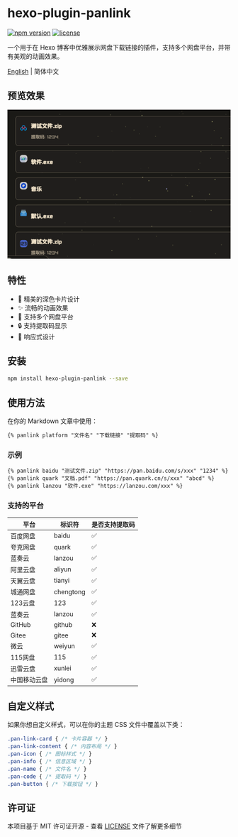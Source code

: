 # hexo-plugin-panlink

[![npm version](https://img.shields.io/npm/v/hexo-plugin-panlink)](https://www.npmjs.com/package/hexo-plugin-panlink)
[![license](https://img.shields.io/github/license/sucooer/hexo-plugin-panlink)](https://github.com/sucooer/hexo-plugin-panlink/blob/main/LICENSE)

一个用于在 Hexo 博客中优雅展示网盘下载链接的插件，支持多个网盘平台，并带有美观的动画效果。

[English](./readme_en.md) | 简体中文

## 预览效果

![Preview](https://raw.githubusercontent.com/sucooer/hexo-plugin-panlink/main/assets/Preview/preview.gif)

## 特性

- 🎨 精美的深色卡片设计
- ✨ 流畅的动画效果
- 🎯 支持多个网盘平台
- 🔒 支持提取码显示
- 📱 响应式设计

## 安装

```bash
npm install hexo-plugin-panlink --save
```

## 使用方法

在你的 Markdown 文章中使用：

```markdown
{% panlink platform "文件名" "下载链接" "提取码" %}
```

### 示例

```markdown
{% panlink baidu "测试文件.zip" "https://pan.baidu.com/s/xxx" "1234" %}
{% panlink quark "文档.pdf" "https://pan.quark.cn/s/xxx" "abcd" %}
{% panlink lanzou "软件.exe" "https://lanzou.com/xxx" %}
```

### 支持的平台

| 平台         | 标识符    | 是否支持提取码 |
|--------------|-----------|----------------|
| 百度网盘     | baidu     | ✅              |
| 夸克网盘     | quark     | ✅              |
| 蓝奏云       | lanzou    | ✅              |
| 阿里云盘     | aliyun    | ✅              |
| 天翼云盘     | tianyi    | ✅              |
| 城通网盘     | chengtong | ✅              |
| 123云盘      | 123       | ✅              |
| 蓝奏云       | lanzou    | ✅              |
| GitHub       | github    | ❌              |
| Gitee        | gitee     | ❌              |
| 微云         | weiyun    | ✅              |
| 115网盘      | 115       | ✅              |
| 迅雷云盘     | xunlei    | ✅              |
| 中国移动云盘 | yidong    | ✅              |

## 自定义样式

如果你想自定义样式，可以在你的主题 CSS 文件中覆盖以下类：

```css
.pan-link-card { /* 卡片容器 */ }
.pan-link-content { /* 内容布局 */ }
.pan-icon { /* 图标样式 */ }
.pan-info { /* 信息区域 */ }
.pan-name { /* 文件名 */ }
.pan-code { /* 提取码 */ }
.pan-button { /* 下载按钮 */ }
```

## 许可证

本项目基于 MIT 许可证开源 - 查看 [LICENSE](LICENSE) 文件了解更多细节